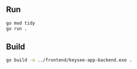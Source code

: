## Run
```bash
go mod tidy
go run .
```

## Build
```bash
go build -o ../frontend/keysee-app-backend.exe .
```
